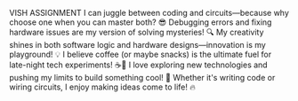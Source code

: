 VISH ASSIGNMENT 
 I can juggle between coding and circuits—because why choose one when you can master both? 😎
 Debugging errors and fixing hardware issues are my version of solving mysteries! 🔍
 My creativity shines in both software logic and hardware designs—innovation is my playground! 💡
I believe coffee (or maybe snacks) is the ultimate fuel for late-night tech experiments! ☕🍪
 I love exploring new technologies and pushing my limits to build something cool! 🚀
 Whether it's writing code or wiring circuits, I enjoy making ideas come to life! 🔥
